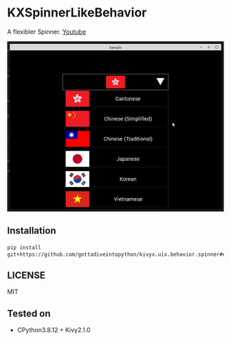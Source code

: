 # KXSpinnerLikeBehavior

A flexibler Spinner. [Youtube](https://youtu.be/baaHGwk8GnQ)

![screenshot.png](screenshot.png)

## Installation

```
pip install git+https://github.com/gottadiveintopython/kivyx.uix.behavior.spinner#egg=kivyx.uix.behavior.spinner
```

## LICENSE

MIT

## Tested on

- CPython3.8.12 + Kivy2.1.0
